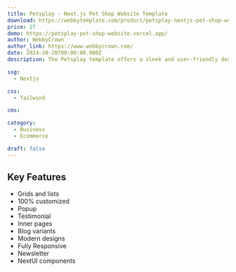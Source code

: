 ```yaml
---
title: Petsplay - Next.js Pet Shop Website Template
download: https://webbytemplate.com/product/petsplay-nextjs-pet-shop-website-template
price: 27
demo: https://petsplay-pet-shop-website.vercel.app/
author: WebbyCrown
author_link: https://www.webbycrown.com/
date: 2024-10-28T00:00:00.000Z
description: The Petsplay template offers a sleek and user-friendly design crafted for pet shops and pet care businesses. Built on Next.js, it ensures fast performance and smooth navigation, enhancing the shopping experience for pet lovers. With customizable sections for product displays, services, and customer reviews, it’s perfect for showcasing a wide variety of pet-related items. Suitable for any pet business looking to create an engaging online store effortlessly.

ssg:
  - Nextjs

css:
  - Tailwind

cms: 

category:
  - Business
  - Ecommerce

draft: false
---
```


## Key Features

- Grids and lists
- 100% customized
- Popup
- Testimonial
- Inner pages
- Blog variants
- Modern designs
- Fully Responsive
- Newsletter
- NextUI components
